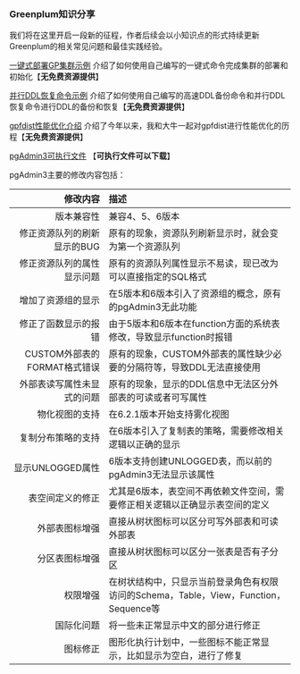 ### Greenplum知识分享

我们将在这里开启一段新的征程，作者后续会以小知识点的形式持续更新Greenplum的相关常见问题和最佳实践经验。

[一键式部署GP集群示例](https://github.com/water32/gpfaq/blob/master/2020/gpdbinstall.md) 介绍了如何使用自己编写的一键式命令完成集群的部署和初始化【**无免费资源提供**】

[并行DDL恢复命令示例](https://github.com/water32/gpfaq/blob/master/2020/gpddlrestore.md) 介绍了如何使用自己编写的高速DDL备份命令和并行DDL恢复命令进行DDL的备份和恢复【**无免费资源提供**】

[gpfdist性能优化介绍](https://github.com/water32/gpfaq/blob/master/2020/gpfdist.md) 介绍了今年以来，我和大牛一起对gpfdist进行性能优化的历程【**无免费资源提供**】

[pgAdmin3可执行文件](https://github.com/water32/pgAdminIII4GP) 【**可执行文件可以下载**】

pgAdmin3主要的修改内容包括：

|  修改内容     | 描述 |
| ---: | :---- |
| 版本兼容性 | 兼容4、5、6版本 |
| 修正资源队列的刷新显示的BUG | 原有的现象，资源队列刷新显示时，就会变为第一个资源队列 |
| 修正资源队列的属性显示问题 | 原有的资源队列属性显示不易读，现已改为可以直接指定的SQL格式 |
| 增加了资源组的显示 | 在5版本和6版本引入了资源组的概念，原有的pgAdmin3无此功能 |
| 修正了函数显示的报错 | 由于5版本和6版本在function方面的系统表修改，导致显示function时报错 |
| CUSTOM外部表的FORMAT格式错误 | 原有的现象，CUSTOM外部表的属性缺少必要的分隔符等，导致DDL无法直接使用 |
| 外部表读写属性未显式的问题 | 原有的现象，显示的DDL信息中无法区分外部表的可读或者可写属性 |
| 物化视图的支持 | 在6.2.1版本开始支持雾化视图 |
| 复制分布策略的支持 | 在6版本引入了复制表的策略，需要修改相关逻辑以正确的显示 |
| 显示UNLOGGED属性 | 6版本支持创建UNLOGGED表，而以前的pgAdmin3无法显示该属性 |
| 表空间定义的修正 | 尤其是6版本，表空间不再依赖文件空间，需要修正相关逻辑以正确显示表空间的定义 |
| 外部表图标增强 | 直接从树状图标可以区分可写外部表和可读外部表 |
| 分区表图标增强 | 直接从树状图标可以区分一张表是否有子分区 |
| 权限增强 | 在树状结构中，只显示当前登录角色有权限访问的Schema，Table，View，Function，Sequence等 |
| 国际化问题 | 将一些未正常显示中文的部分进行修正 |
| 图标修正 | 图形化执行计划中，一些图标不能正常显示，比如显示为空白，进行了修复 |
